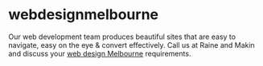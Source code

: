 # webdesignmelbourne
Our web development team produces beautiful sites that are easy to navigate, easy on the eye &amp; convert effectively. Call us at Raine and Makin and discuss your <a href="http://raineandmakin.com" title="Web Design Melbourne">web design Melbourne</a> requirements.
